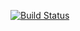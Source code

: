 [![Build Status](https://img.shields.io/github/workflow/status/anothermarco/TrainMate/on-push-dev?label=build)](https://github.com/anothermarco/TrainMate/actions/workflows/on-push-dev.yaml)
